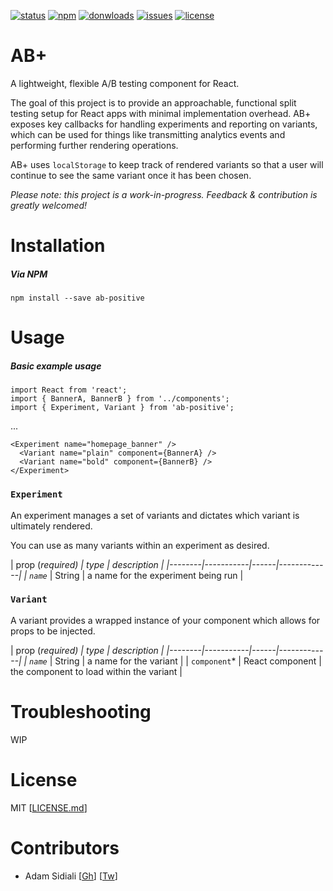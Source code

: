 [![status](https://travis-ci.org/asidiali/ab-positive.svg?branch=master)](https://travis-ci.org/asidiali/ab-positive)
[![npm](https://img.shields.io/npm/v/ab-positive.svg)](https://npmjs.com/package/ab-positive)
[![donwloads](https://img.shields.io/npm/dm/ab-positive.svg)](https://npmjs.com/package/ab-positive)
[![issues](https://img.shields.io/github/issues/asidiali/ab-positive.svg)](https://github.com/asidiali/ab-positive/issues)
[![license](https://img.shields.io/github/license/asidiali/ab-positive.svg)](https://github.com/asidiali/ab-positive/blob/master/LICENSE.md)

# AB+
A lightweight, flexible A/B testing component for React.

The goal of this project is to provide an approachable, functional split testing setup for React apps with minimal implementation overhead. AB+ exposes key callbacks for handling experiments and reporting on variants, which can be used for things like transmitting analytics events and performing further rendering operations.

AB+ uses `localStorage` to keep track of rendered variants so that a user will continue to see the same variant once it has been chosen.

*Please note: this project is a work-in-progress. Feedback & contribution is greatly welcomed!*

# Installation

##### Via NPM
```
npm install --save ab-positive
```

# Usage

##### Basic example usage
```
import React from 'react';
import { BannerA, BannerB } from '../components';
import { Experiment, Variant } from 'ab-positive';
```
...
```
<Experiment name="homepage_banner" />
  <Variant name="plain" component={BannerA} />
  <Variant name="bold" component={BannerB} />
</Experiment>
```

### `Experiment`

An experiment manages a set of variants and dictates which variant is ultimately rendered.

You can use as many variants within an experiment as desired.

| prop (*required)   | type |  description |
|--------|-----------|------|-------------|
| `name`* | String |  a name for the experiment being run |

### `Variant`

A variant provides a wrapped instance of your component which allows for props to be injected.

| prop (*required)   | type |  description |
|--------|-----------|------|-------------|
| `name`* | String | a name for the variant |
| `component`* | React component | the component to load within the variant |

# Troubleshooting

WIP

# License
MIT [[LICENSE.md](https://github.com/asidiali/ab-positive/blob/master/LICENSE.md)]

# Contributors
- Adam Sidiali [[Gh](http://github.com/asidiali)] [[Tw](http://twitter.com/adamsidiali)]
